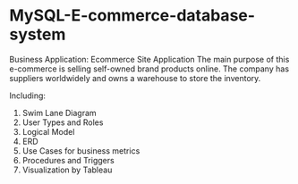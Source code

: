 # MySQL-E-commerce-database-system
Business Application: Ecommerce Site Application
The main purpose of this e-commerce is selling self-owned brand products online. The company has suppliers worldwidely and owns a warehouse to store the inventory. 

Including:
1. Swim Lane Diagram
2. User Types and Roles
3. Logical Model
4. ERD 
5. Use Cases for business metrics
6. Procedures and Triggers
7. Visualization by Tableau



